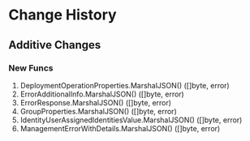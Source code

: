 # Change History

## Additive Changes

### New Funcs

1. DeploymentOperationProperties.MarshalJSON() ([]byte, error)
1. ErrorAdditionalInfo.MarshalJSON() ([]byte, error)
1. ErrorResponse.MarshalJSON() ([]byte, error)
1. GroupProperties.MarshalJSON() ([]byte, error)
1. IdentityUserAssignedIdentitiesValue.MarshalJSON() ([]byte, error)
1. ManagementErrorWithDetails.MarshalJSON() ([]byte, error)
